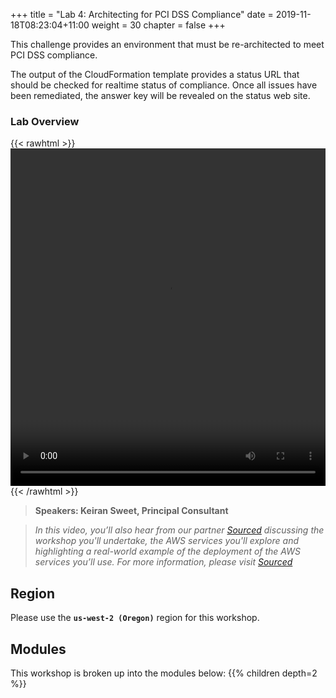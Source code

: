 +++
title = "Lab 4: Architecting for PCI DSS Compliance"
date = 2019-11-18T08:23:04+11:00
weight = 30
chapter = false
+++

This challenge provides an environment that must be re-architected to meet PCI DSS compliance.

The output of the CloudFormation template provides a status URL that should be checked for realtime status of compliance. Once all issues have been remediated, the answer key will be revealed on the status web site.

### Lab Overview

{{< rawhtml >}}
<video width="100%" height="540" controls>
  <source src="https://apj-security-workshop.s3-ap-southeast-2.amazonaws.com/q4/lab4-intro-sourced.mp4" type="video/mp4">
  Your browser doesn't support video.
</video>
{{< /rawhtml >}}

>  **Speakers: Keiran Sweet, Principal Consultant** 

>  *In this video, you’ll also hear from our partner [Sourced](https://a.mzn.cloud/jam-sourced) discussing the workshop you'll undertake, the AWS services you'll explore and highlighting a real-world example of the deployment of the AWS services you’ll use. For more information, please visit [Sourced](https://a.mzn.cloud/jam-sourced)*

## Region
Please use the **`us-west-2 (Oregon)`** region for this workshop.

## Modules

This workshop is broken up into the modules below: 
{{% children depth=2 %}}
